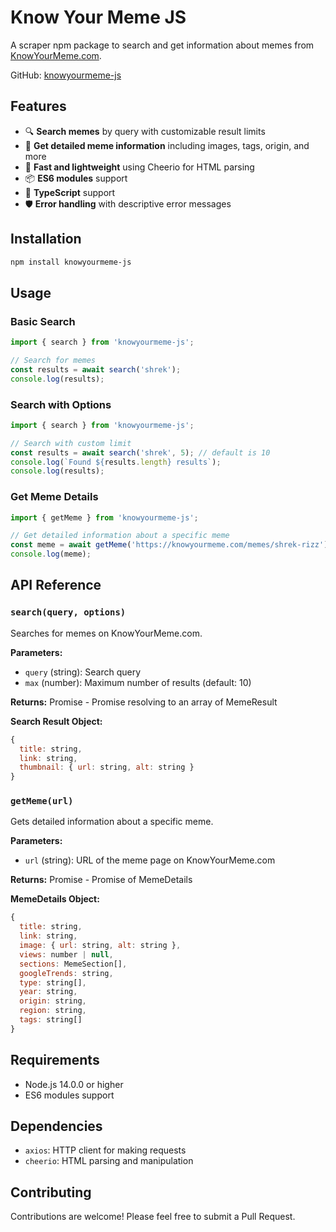 # Know Your Meme JS

A scraper npm package to search and get information about memes from [KnowYourMeme.com](https://knowyourmeme.com/).

GitHub: [knowyourmeme-js](https://github.com/MuhammadrizoDeveloper/knowyourmeme-js)

## Features

- 🔍 **Search memes** by query with customizable result limits
- 📖 **Get detailed meme information** including images, tags, origin, and more
- 🚀 **Fast and lightweight** using Cheerio for HTML parsing
- 📦 **ES6 modules** support
- 🔵 **TypeScript** support
- 🛡️ **Error handling** with descriptive error messages

## Installation

```bash
npm install knowyourmeme-js
```

## Usage

### Basic Search

```javascript
import { search } from 'knowyourmeme-js';

// Search for memes
const results = await search('shrek');
console.log(results);
```

### Search with Options

```javascript
import { search } from 'knowyourmeme-js';

// Search with custom limit
const results = await search('shrek', 5); // default is 10
console.log(`Found ${results.length} results`);
console.log(results);
```

### Get Meme Details

```javascript
import { getMeme } from 'knowyourmeme-js';

// Get detailed information about a specific meme
const meme = await getMeme('https://knowyourmeme.com/memes/shrek-rizz');
console.log(meme);
```

## API Reference

### `search(query, options)`

Searches for memes on KnowYourMeme.com.

**Parameters:**
- `query` (string): Search query
- `max` (number): Maximum number of results (default: 10)

**Returns:** Promise<Array> - Promise resolving to an array of MemeResult

**Search Result Object:**
```javascript
{
  title: string,
  link: string,
  thumbnail: { url: string, alt: string }
}
```

### `getMeme(url)`

Gets detailed information about a specific meme.

**Parameters:**
- `url` (string): URL of the meme page on KnowYourMeme.com

**Returns:** Promise<Object> - Promise of MemeDetails

**MemeDetails Object:**
```javascript
{
  title: string,
  link: string,
  image: { url: string, alt: string },
  views: number | null,
  sections: MemeSection[],
  googleTrends: string,
  type: string[],
  year: string,
  origin: string,
  region: string,
  tags: string[]
}
```

## Requirements

- Node.js 14.0.0 or higher
- ES6 modules support

## Dependencies

- `axios`: HTTP client for making requests
- `cheerio`: HTML parsing and manipulation

## Contributing

Contributions are welcome! Please feel free to submit a Pull Request.
